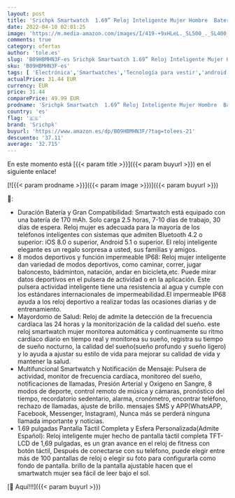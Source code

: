 ```yaml
---
layout: post
title: 'Srichpk Smartwatch  1.69” Reloj Inteligente Mujer Hombre  Bateria Larga Duracion Smartwatch Mujer con Pulsómetro Monitor de Sueño Monitores Actividad Cronómetros Calorías Podómetro para Android iOS'
date: 2022-04-10 02:01:25
image: 'https://m.media-amazon.com/images/I/419-+9xHLeL._SL500_._SL400_.jpg'
comments: true
category: ofertas
author: 'tole.es'
slug: 'B09HBMHN3F-es Srichpk Smartwatch 1.69” Reloj Inteligente Mujer Hombre...'
sku: 'B09HBMHN3F-es'
tags: [ 'Electrónica','Smartwatches','Tecnología para vestir','android','srichpk', ]
actualPrice: 31.44 EUR
currency: EUR
price: 31.44
comparePrice: 49.99 EUR
prodname: 'Srichpk Smartwatch  1.69” Reloj Inteligente Mujer Hombre  Bateria Larga Duracion Smartwatch Mujer con Pulsómetro Monitor de Sueño Monitores Actividad Cronómetros Calorías Podómetro para Android iOS'
country: 'es'
flag: '🇪🇸'
brand: 'Srichpk'
buyurl: 'https://www.amazon.es/dp/B09HBMHN3F/?tag=tolees-21'
descuento: '37.11'
average: '32.715'
---
```


En este momento está [{{< param title >}}]({{< param buyurl >}}) en el siguiente enlace!

[![{{< param prodname >}}]({{< param image >}})]({{< param buyurl >}})

🔎:

- Duración Batería y Gran Compatibilidad: Smartwatch está equipado con una batería de 170 mAh. Solo carga 2.5 horas, 7-10 días de trabajo, 30 días de espera. Reloj mujer es adecuada para la mayoría de los teléfonos inteligentes con sistemas que admiten Bluetooth 4.2 o superior: iOS 8.0 o superior, Android 5.1 o superior. El reloj inteligente elegante es un regalo sorpresa a usted, sus familias y amigos.
- 8 modos deportivos y función impermeable IP68: Reloj mujer inteligente dan variedad de modos deportivos, como caminar, correr, jugar baloncesto, bádminton, natación, andar en bicicleta,etc. Puede mirar datos deportivos en el pulsera de actividad o en la aplicación. Este pulsera actividad inteligente tiene una resistencia al agua y cumple con los estándares internacionales de impermeabilidad.El impermeable IP68 ayuda a los reloj deportivo a realizar todas las ocasiones diarias y de entrenamiento.
- Mayordomo de Salud: Reloj de admite la detección de la frecuencia cardíaca las 24 horas y la monitorización de la calidad del sueño. este reloj smartwatch mujer monitorea automática y continuamente su ritmo cardíaco diario en tiempo real y monitorea su sueño, registra su tiempo de sueño nocturno, la calidad del sueño(sueño profundo y sueño ligero) y lo ayuda a ajustar su estilo de vida para mejorar su calidad de vida y mantener la salud.
- Multifuncional Smartwatch y Notificación de Mensaje: Pulsera de actividad, monitor de frecuencia cardíaca, monitoreo del sueño, notificaciones de llamadas, Presión Arterial y Oxigeno en Sangre, 8 modos de deporte, control remoto de música y cámaras, pronóstico del tiempo, recordatorio sedentario, alarma, cronómetro, encontrar teléfono, rechazo de llamadas, ajuste de brillo. mensajes SMS y APP(WhatsAPP, Facebook, Messenger, Instagram), Nunca más se perderá ninguna llamada importante y noticias.
- 1.69 pulgadas Pantalla Táctil Completa y Esfera Personalizada(Admite Español): Reloj inteligente mujer hecho de pantalla táctil completa TFT-LCD de 1,69 pulgadas, es un gran avance en el reloj de fitness con botón táctil, Después de conectarse con su teléfono, puede elegir entre más de 100 pantallas de reloj o elegir su foto para configurarla como fondo de pantalla. brillo de la pantalla ajustable hacen que el smartwatch mujer sea fácil de leer bajo el sol.

[🛒 Aquí!!!]({{< param buyurl >}})
